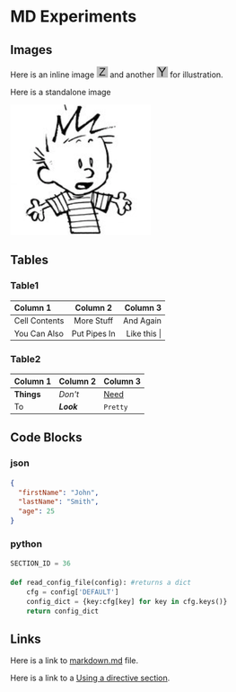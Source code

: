 # MD Experiments 

## Images

Here is an inline image ![Z](images/z.jpg) and another ![Y](img2/y.jpg) for illustration.

Here is a standalone image

![Calvin](images/calvin.png)

## Tables

### Table1

| Column 1       | Column 2     | Column 3     |
| :------------- | :----------: | -----------: |
|  Cell Contents | More Stuff   | And Again    |
| You Can Also   | Put Pipes In | Like this \| |


### Table2

Column 1 | Column 2 | Column 3
--- | --- | ---
**Things** | _Don't_ | [Need](http://makeuseof.com)
To | *__Look__* | `Pretty`


## Code Blocks

### json

```json
{
  "firstName": "John",
  "lastName": "Smith",
  "age": 25
}
```

### python

```python
SECTION_ID = 36

def read_config_file(config): #returns a dict
    cfg = config['DEFAULT']
    config_dict = {key:cfg[key] for key in cfg.keys()}
    return config_dict
```

## Links

Here is a link to [markdown.md](markdown.md) file.


Here is a link to a [Using a directive section](markdown.md#using-a-directive).